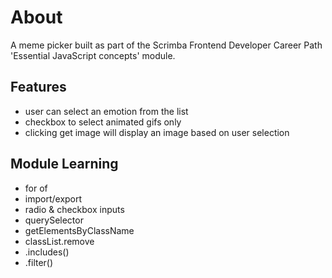 # About

A meme picker built as part of the Scrimba Frontend Developer Career Path 'Essential JavaScript concepts' module.

## Features

-   user can select an emotion from the list
-   checkbox to select animated gifs only
-   clicking get image will display an image based on user selection

## Module Learning

-   for of
-   import/export
-   radio & checkbox inputs
-   querySelector
-   getElementsByClassName
-   classList.remove
-   .includes()
-   .filter()